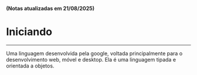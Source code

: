 **(Notas atualizadas em 21/08/2025)**
# Iniciando
---
Uma linguagem desenvolvida pela google, voltada principalmente para o desenvolvimento web, móvel e desktop. Ela é uma linguagem tipada e orientada a objetos. 
